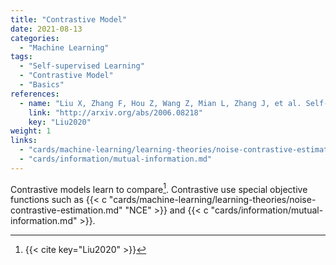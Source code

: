 ```yaml
---
title: "Contrastive Model"
date: 2021-08-13
categories:
  - "Machine Learning"
tags:
  - "Self-supervised Learning"
  - "Contrastive Model"
  - "Basics"
references:
  - name: "Liu X, Zhang F, Hou Z, Wang Z, Mian L, Zhang J, et al. Self-supervised Learning: Generative or Contrastive. arXiv [cs.LG]. 2020. Available: http://arxiv.org/abs/2006.08218"
    link: "http://arxiv.org/abs/2006.08218"
    key: "Liu2020"
weight: 1
links:
  - "cards/machine-learning/learning-theories/noise-contrastive-estimation.md"
  - "cards/information/mutual-information.md"
---
```


Contrastive models learn to compare[^Liu2020]. Contrastive use special objective functions such as {{< c "cards/machine-learning/learning-theories/noise-contrastive-estimation.md" "NCE" >}} and {{< c "cards/information/mutual-information.md" >}}.





[^Liu2020]: {{< cite key="Liu2020" >}}